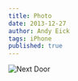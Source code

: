 ```yaml
---
title: Photo
date: 2013-12-27
author: Andy Eick
tags: iPhone
published: true
---
```

![Next Door](2013-12-27-photo/photo.jpg)